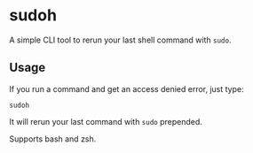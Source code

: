 # sudoh

A simple CLI tool to rerun your last shell command with `sudo`.

## Usage

If you run a command and get an access denied error, just type:

```
sudoh
```

It will rerun your last command with `sudo` prepended.

Supports bash and zsh.
